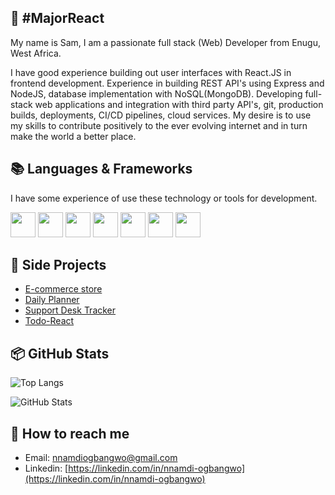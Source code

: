 ## 👀 #MajorReact

My name is Sam, I am a passionate full stack (Web) Developer from Enugu, West Africa.

I have good experience building out user interfaces with React.JS in frontend development. Experience in building REST API's using Express and NodeJS, database implementation with NoSQL(MongoDB). Developing full-stack web applications and integration with third party API's, git, production builds, deployments, CI/CD pipelines, cloud services. My desire is to use my skills to contribute positively to the ever evolving internet and in turn make the world a better place.

## 📚 Languages & Frameworks

I have some experience of use these technology or tools for development.

<a href="https://developer.mozilla.org/en-US/docs/Web/HTML" target="_blank" style="text-decoration:none;" rel="noreferrer" title="HTML5">
<img width="40" height="40" src="https://user-images.githubusercontent.com/17502097/160254564-e43559c9-7d59-41ad-9edd-2717aba03a5f.svg" />
</a>

<a href="https://developer.mozilla.org/en-US/docs/Web/CSS" target="_blank" style="text-decoration:none;" rel="noreferrer" title="CSS3">
<img width="40" height="40" src="https://user-images.githubusercontent.com/17502097/160254566-3360dd13-e6b8-4c0c-83e2-633b2a815bff.svg" />
</a>

<a href="https://developer.mozilla.org/en-US/docs/Learn/Server-side/Express_Nodejs" target="_blank" style="text-decoration:none;" rel="noreferrer" title="NodeJS ExpressJS">
<img width="40" height="40" src="https://user-images.githubusercontent.com/17502097/160254269-9c47aff8-0ec5-46a3-a314-cae613c07214.svg" />
</a>

<a href="https://developer.mozilla.org/en-US/docs/Web/JavaScript" target="_blank" style="text-decoration:none;" rel="noreferrer" title="JavaScript">
<img width="40" height="40" src="https://user-images.githubusercontent.com/17502097/159933240-2573ae3b-7f40-4398-ad51-792096e44e11.svg" />
</a>

<a href="https://jquery.com/" target="_blank" style="text-decoration:none;" rel="noreferrer" title="jQuery">
<img width="40" height="40" src="https://user-images.githubusercontent.com/17502097/160254279-d12847c8-20df-4aac-867e-23dd7c3dc818.svg" />
</a>

<a href="https://reactjs.org/" target="_blank" style="text-decoration:none;" rel="noreferrer" title="React.js">
<img width="40" height="40" src="https://user-images.githubusercontent.com/17502097/159936116-79803c92-953b-47cb-9426-80e16d5cf887.svg" />
</a>

<a href="https://redux.js.org/" target="_blank" style="text-decoration:none;" rel="noreferrer" title="Redux">
<img width="40" height="40" src="https://user-images.githubusercontent.com/17502097/159936128-99b568e1-9e71-4dee-b136-e8ba9aeeb979.svg" />
</a>

## 🚀 Side Projects

- [E-commerce store](https://github.com/MajorReact/https-github.com-MajorReact-teska-estore)
- [Daily Planner](https://github.com/MajorReact/Bitz-daily-planner)
- [Support Desk Tracker](https://github.com/MajorReact/Teska-Help-Desk-Support)
- [Todo-React](https://github.com/MajorReact/Todo)

## 📦 GitHub Stats

![Top Langs](https://github-readme-stats.vercel.app/api/top-langs/?username=MajorReact&theme=dark&title_color=FFFFFF)

![GitHub Stats](https://github-readme-stats.vercel.app/api?username=MajorReact&theme=dark&show_icons=true&icon_color=FFAA30&title_color=B0C4DE&text_color=FFFFFF&count_private=true)

## 🔗 How to reach me

- Email: nnamdiogbangwo@gmail.com
- Linkedin: [https://linkedin.com/in/nnamdi-ogbangwo](https://linkedin.com/in/nnamdi-ogbangwo)